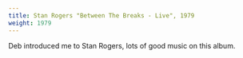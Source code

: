 ```yaml
---
title: Stan Rogers "Between The Breaks - Live", 1979
weight: 1979
---
```

Deb introduced me to Stan Rogers, lots of good music on this album.
